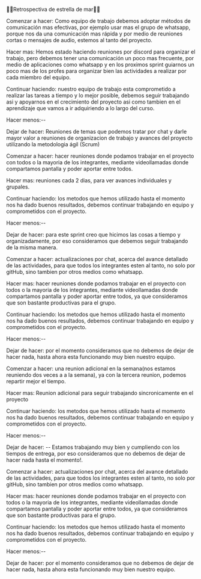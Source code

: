 
🌊💫Retrospectiva de estrella de mar🌊💫

<!-- SPRINT 2 -->
Comenzar a hacer: Como equipo de trabajo debemos adoptar métodos de comunicación mas efectivas, por ejemplo usar mas el grupo de whatsapp, porque nos da una comunicación mas rápida y por medio de reuniones cortas o mensajes de audio, estemos al tanto del proyecto.

Hacer mas: Hemos estado haciendo reuniones por discord para organizar el trabajo, pero debemos tener una comunicación un poco mas frecuente, por medio de aplicaciones como whatsapp y en los proximos sprint guiarnos un poco mas de los profes para organizar bien las actividades a realizar por cada miembro del equipo.

Continuar haciendo: nuestro equipo de trabajo esta comprometido a realizar las tareas a tiempo y lo mejor posible, debemos seguir trabajando asi y apoyarnos en el crecimiento del proyecto asi como tambien en el aprendizaje que vamos a ir adquiriendo a lo largo del curso.

Hacer menos:--

Dejar de hacer: Reuniones de temas que podemos tratar por chat y darle mayor valor a reuniones de organizacion de trabajo y avances del proyecto  utilizando  la metodologia ágil (Scrum)

<!-- SPRINT 3 -->
Comenzar a hacer: hacer reuniones donde podamos trabajar en el proyecto con todos o la mayoria de los integrantes, mediante videollamadas donde compartamos pantalla y poder aportar entre todos.

Hacer mas: reuniones cada 2 dias, para ver avances individuales y grupales.

Continuar haciendo: los metodos que hemos utilizado hasta el momento nos ha dado buenos resultados, debemos continuar trabajando en equipo y comprometidos con el proyecto.

Hacer menos:--

Dejar de hacer: para este sprint creo que hicimos las cosas a tiempo y organizadamente, por eso consideramos que debemos seguir trabajando de la misma manera.

<!-- SPRINT 4 -->
Comenzar a hacer: actualizaciones por chat, acerca del avance detallado de las actividades, para que todos los integrantes esten al tanto, no solo por gitHub, sino tambien por otros medios como whatsapp.

Hacer mas: hacer reuniones donde podamos trabajar en el proyecto con todos o la mayoria de los integrantes, mediante videollamadas donde compartamos pantalla y poder aportar entre todos, ya que consideramos que son bastante productivas para el grupo.

Continuar haciendo: los metodos que hemos utilizado hasta el momento nos ha dado buenos resultados, debemos continuar trabajando en equipo y comprometidos con el proyecto.

Hacer menos:--

Dejar de hacer: por el momento consideramos que no debemos de dejar de hacer nada, hasta ahora esta funcionando muy bien nuestro equipo.

<!-- SPRINT 5 -->
Comenzar a hacer: una reunion adicional en la semana(nos estamos reuniendo dos veces a a la semana), ya con la tercera reunion, podemos repartir mejor el tiempo.

Hacer mas: Reunion adicional para seguir trabajando sincronicamente en el proyecto

Continuar haciendo: los metodos que hemos utilizado hasta el momento nos ha dado buenos resultados, debemos continuar trabajando en equipo y comprometidos con el proyecto.

Hacer menos:--

Dejar de hacer: -- Estamos trabajando muy bien y cumpliendo con los tiempos de entrega, por eso consideramos que no debemos de dejar de hacer nada hasta el momento!.

<!-- SPRINT 6 -->
Comenzar a hacer: actualizaciones por chat, acerca del avance detallado de las actividades, para que todos los integrantes esten al tanto, no solo por gitHub, sino tambien por otros medios como whatsapp.

Hacer mas: hacer reuniones donde podamos trabajar en el proyecto con todos o la mayoria de los integrantes, mediante videollamadas donde compartamos pantalla y poder aportar entre todos, ya que consideramos que son bastante productivas para el grupo.

Continuar haciendo: los metodos que hemos utilizado hasta el momento nos ha dado buenos resultados, debemos continuar trabajando en equipo y comprometidos con el proyecto.

Hacer menos:--

Dejar de hacer: por el momento consideramos que no debemos de dejar de hacer nada, hasta ahora esta funcionando muy bien nuestro equipo.